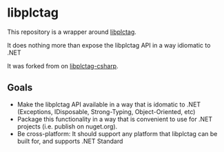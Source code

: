 ﻿# libplctag

This repository is a wrapper around [libplctag](https://github.com/timyhac/libplctagWrapper).

It does nothing more than expose the libplctag API in a way idiomatic to .NET

It was forked from on [libplctag-csharp](https://github.com/mesta1/libplctag-csharp).

## Goals

* Make the libplctag API available in a way that is idomatic to .NET (Exceptions, IDisposable, Strong-Typing, Object-Oriented, etc)
* Package this functionality in a way that is convenient to use for .NET projects (i.e. publish on nuget.org).
* Be cross-platform: It should support any platform that libplctag can be built for, and supports .NET Standard
